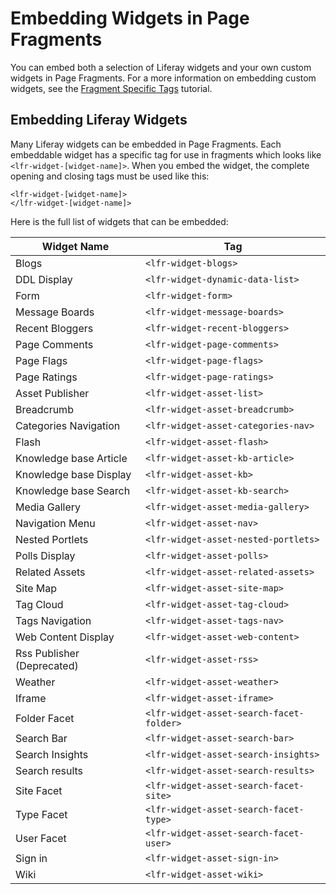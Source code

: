 # Embedding Widgets in Page Fragments [](id=embedding-widgets-in-page-fragments)

You can embed both a selection of Liferay widgets and your own custom widgets in Page Fragments. For a more information on embedding custom widgets, see the [Fragment Specific Tags](/develop/tutorials/-/knowledge_base/7-1/fragment-specific-tags) tutorial.

## Embedding Liferay Widgets [](id=embedding-liferay-widgets)

Many Liferay widgets can be embedded in Page Fragments. Each embeddable widget
has a specific tag for use in fragments which looks like `<lfr-widget-[widget-name]>`. When you embed the widget, the complete opening and closing tags must be used like this:

    <lfr-widget-[widget-name]>
    </lfr-widget-[widget-name]>

Here is the full list of widgets that can be embedded:

| Widget Name    | Tag |
| -------- | --- |	
|Blogs          |`<lfr-widget-blogs>`              |
|DDL Display	|`<lfr-widget-dynamic-data-list>`  |
|Form           |`<lfr-widget-form>`               |
|Message Boards	|`<lfr-widget-message-boards>`     |
|Recent Bloggers|`<lfr-widget-recent-bloggers>`|
|Page Comments	|`<lfr-widget-page-comments>`      |
|Page Flags	    |`<lfr-widget-page-flags>`         |
|Page Ratings	|`<lfr-widget-page-ratings>`       |
|Asset Publisher|`<lfr-widget-asset-list>`     |
|Breadcrumb	    |`<lfr-widget-asset-breadcrumb>` |
|Categories Navigation |`<lfr-widget-asset-categories-nav>` |
|Flash	|`<lfr-widget-asset-flash>`|
|Knowledge base Article	|`<lfr-widget-asset-kb-article>`|
|Knowledge base Display	|`<lfr-widget-asset-kb>`|
|Knowledge base Search	|`<lfr-widget-asset-kb-search>`|
|Media Gallery	|`<lfr-widget-asset-media-gallery>`|
|Navigation Menu	|`<lfr-widget-asset-nav>`|
|Nested Portlets	|`<lfr-widget-asset-nested-portlets>`|
|Polls Display	|`<lfr-widget-asset-polls>`|
|Related Assets	|`<lfr-widget-asset-related-assets>`|
|Site Map	|`<lfr-widget-asset-site-map>`|
|Tag Cloud	|`<lfr-widget-asset-tag-cloud>`|
|Tags Navigation	|`<lfr-widget-asset-tags-nav>`|
|Web Content Display	|`<lfr-widget-asset-web-content>`
|Rss Publisher (Deprecated)	|`<lfr-widget-asset-rss>`|
|Weather	|`<lfr-widget-asset-weather>`|
|Iframe	|`<lfr-widget-asset-iframe>`|
|Folder Facet	|`<lfr-widget-asset-search-facet-folder>`|
|Search Bar	|`<lfr-widget-asset-search-bar>`|
|Search Insights	|`<lfr-widget-asset-search-insights>`|
|Search results	|`<lfr-widget-asset-search-results>`|
|Site Facet	|`<lfr-widget-asset-search-facet-site>`|
|Type Facet	|`<lfr-widget-asset-search-facet-type>`|
|User Facet	|`<lfr-widget-asset-search-facet-user>`|
|Sign in	|`<lfr-widget-asset-sign-in>`|
|Wiki	|`<lfr-widget-asset-wiki>`|

